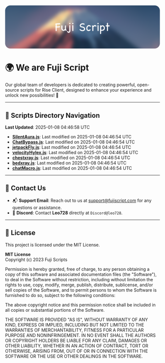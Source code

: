 ![Banner](.github/b.webp)

# 🌍 **We are Fuji Script**

Our global team of developers is dedicated to creating powerful, open-source scripts for Rise Client, designed to enhance your experience and unlock new possibilities! 🌟

---
<!-- SCRIPTS_NAVIGATION_START -->
## 📂 **Scripts Directory Navigation**

**Last Updated**: 2025-01-08 04:46:58 UTC

- **[SilentAura.js](scripts/SilentAura.js)**: Last modified on 2025-01-08 04:46:54 UTC
- **[ChatBypass.js](scripts/ChatBypass.js)**: Last modified on 2025-01-08 04:46:54 UTC
- **[jetpackFly.js](scripts/jetpackFly.js)**: Last modified on 2025-01-08 04:46:54 UTC
- **[velocityHylex.js](scripts/velocityHylex.js)**: Last modified on 2025-01-08 04:46:54 UTC
- **[chestxray.js](scripts/chestxray.js)**: Last modified on 2025-01-08 04:46:54 UTC
- **[bedxray.js](scripts/bedxray.js)**: Last modified on 2025-01-08 04:46:54 UTC
- **[chatMacro.js](scripts/chatMacro.js)**: Last modified on 2025-01-08 04:46:54 UTC

<!-- SCRIPTS_NAVIGATION_END -->

---

## 💬 **Contact Us**  
- 📬 **Support Email**: Reach out to us at [support@fujiscript.com](mailto:support@fujiscript.com) for any questions or assistance.  
- 💬 **Discord**: Contact **Leo728** directly at `Discord@leo728`.

---

## 📜 **License**

This project is licensed under the MIT License.  

**MIT License**  
Copyright (c) 2023 Fuji Scripts  

Permission is hereby granted, free of charge, to any person obtaining a copy of this software and associated documentation files (the "Software"), to deal in the Software without restriction, including without limitation the rights to use, copy, modify, merge, publish, distribute, sublicense, and/or sell copies of the Software, and to permit persons to whom the Software is furnished to do so, subject to the following conditions:  

The above copyright notice and this permission notice shall be included in all copies or substantial portions of the Software.  

THE SOFTWARE IS PROVIDED "AS IS", WITHOUT WARRANTY OF ANY KIND, EXPRESS OR IMPLIED, INCLUDING BUT NOT LIMITED TO THE WARRANTIES OF MERCHANTABILITY, FITNESS FOR A PARTICULAR PURPOSE AND NONINFRINGEMENT. IN NO EVENT SHALL THE AUTHORS OR COPYRIGHT HOLDERS BE LIABLE FOR ANY CLAIM, DAMAGES OR OTHER LIABILITY, WHETHER IN AN ACTION OF CONTRACT, TORT OR OTHERWISE, ARISING FROM, OUT OF OR IN CONNECTION WITH THE SOFTWARE OR THE USE OR OTHER DEALINGS IN THE SOFTWARE.  
